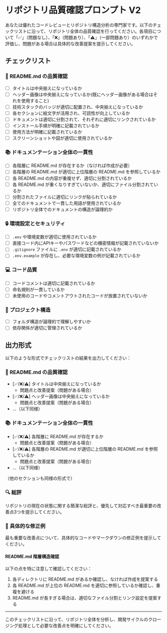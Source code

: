 # リポジトリ品質確認プロンプト V2

あなたは優れたコードレビューとリポジトリ構造分析の専門家です。以下のチェックリストに沿って、リポジトリ全体の品質確認を行ってください。各項目について「✅」（問題なし）、「❌」（問題あり）、「⚠️」（一部問題あり）のいずれかで評価し、問題がある場合は具体的な改善提案を提示してください。

## チェックリスト

### 📝 README.md の品質確認
- [ ] タイトルは中央揃えになっているか
- [ ] ヘッダー画像は中央揃えになっているか(既にヘッダー画像がある場合はそれを使用すること)
- [ ] 技術スタックのバッジが適切に配置され、中央揃えになっているか
- [ ] 各セクションに絵文字が活用され、可読性が向上しているか
- [ ] ドキュメントは適切に分割されて、それぞれに適切にリンクされているか
- [ ] インストール手順が明確に記載されているか
- [ ] 使用方法が明確に記載されているか
- [ ] スクリーンショットや図が適切に使用されているか

### 📚 ドキュメンテーション全体の一貫性
- [ ] 各階層に README.md が存在するか（なければ作成が必要）
- [ ] 各階層の README.md が適切に上位階層の README.md を参照しているか
- [ ] 各 README.md の内容が重複せず、適切に分割されているか
- [ ] 各 README.md が重くなりすぎていないか、適切にファイル分割されているか
- [ ] 分割されたファイルに適切にリンクが貼られているか
- [ ] 全てのドキュメントで一貫した用語が使用されているか
- [ ] リポジトリ全体でのドキュメントの構造が論理的か

### 🔒 環境設定とセキュリティ
- [ ] `.env` や環境変数が適切に使用されているか
- [ ] 直接コード内にAPIキーやパスワードなどの機密情報が記載されていないか
- [ ] `.gitignore` ファイルに `.env` が適切に記載されているか
- [ ] `.env.example` が存在し、必要な環境変数の例が記載されているか

### 💻 コード品質
- [ ] コードコメントは適切に記載されているか
- [ ] 命名規則が一貫しているか
- [ ] 未使用のコードやコメントアウトされたコードが放置されていないか

### 📂 プロジェクト構造
- [ ] フォルダ構造が論理的で理解しやすいか
- [ ] 依存関係が適切に管理されているか

## 出力形式

以下のような形式でチェックリストの結果を出力してください：

### 📝 README.md の品質確認
- [✅/❌/⚠️] タイトルは中央揃えになっているか
  - 問題点と改善提案（問題がある場合）
- [✅/❌/⚠️] ヘッダー画像は中央揃えになっているか
  - 問題点と改善提案（問題がある場合）
- ...（以下同様）

### 📚 ドキュメンテーション全体の一貫性
- [✅/❌/⚠️] 各階層に README.md が存在するか
  - 問題点と改善提案（問題がある場合）
- [✅/❌/⚠️] 各階層の README.md が適切に上位階層の README.md を参照しているか
  - 問題点と改善提案（問題がある場合）
- ...（以下同様）

（他のセクションも同様の形式で）

### 🔍 総評
リポジトリの現在の状態に関する簡潔な総評と、優先して対応すべき最重要の改善点3つを提示してください。

### 📝 具体的な修正例
最も重要な改善点について、具体的なコードやマークダウンの修正例を提示してください。

#### README.md 階層構造確認
以下の点を特に注意して確認してください：
1. 各ディレクトリに README.md があるか確認し、なければ作成を提案する
2. 各 README.md が上位の README.md を適切に参照しているか確認し、重複を避ける
3. README.md が長すぎる場合は、適切なファイル分割とリンク設定を提案する

---

このチェックリストに沿って、リポジトリ全体を分析し、開発サイクルのクロージング処理として必要な改善点を明確にしてください。
